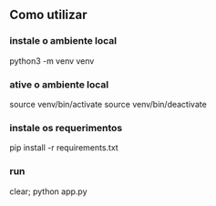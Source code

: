 ## Como utilizar

### instale o ambiente local
python3 -m venv venv

### ative o ambiente local 
source venv/bin/activate
source venv/bin/deactivate

### instale os requerimentos
pip install -r requirements.txt

### run
clear; python app.py